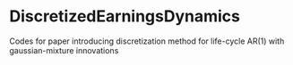 # DiscretizedEarningsDynamics
Codes for paper introducing discretization method for life-cycle AR(1) with gaussian-mixture innovations
